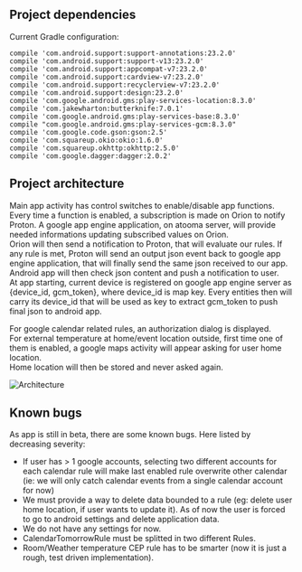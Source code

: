 ## Project dependencies

Current Gradle configuration:  

    compile 'com.android.support:support-annotations:23.2.0'
    compile 'com.android.support:support-v13:23.2.0'
    compile 'com.android.support:appcompat-v7:23.2.0'
    compile 'com.android.support:cardview-v7:23.2.0'
    compile 'com.android.support:recyclerview-v7:23.2.0'
    compile 'com.android.support:design:23.2.0'
    compile 'com.google.android.gms:play-services-location:8.3.0'
    compile 'com.jakewharton:butterknife:7.0.1'
    compile 'com.google.android.gms:play-services-base:8.3.0'
    compile "com.google.android.gms:play-services-gcm:8.3.0"
    compile 'com.google.code.gson:gson:2.5'
    compile 'com.squareup.okio:okio:1.6.0'
    compile 'com.squareup.okhttp:okhttp:2.5.0'
    compile 'com.google.dagger:dagger:2.0.2'

## Project architecture

Main app activity has control switches to enable/disable app functions.  
Every time a function is enabled, a subscription is made on Orion to notify Proton. A google app engine application, on atooma server, will provide needed informations updating subscribed values on Orion.  
Orion will then send a notification to Proton, that will evaluate our rules. If any rule is met, Proton will send an output json event back to google app engine application, that will finally send the same json received to our app.  
Android app will then check json content and push a notification to user.  
At app starting, current device is registered on google app engine server as {device_id, gcm_token}, where device_id is map key. Every entities then will carry its device_id that will be used as key to extract gcm_token to push final json to android app.  

For google calendar related rules, an authorization dialog is displayed.  
For external temperature at home/event location outside, first time one of them is enabled, a google maps activity will appear asking for user home location.  
Home location will then be stored and never asked again.  


![Architecture](assets/ArchitectureDiagram.png)


## Known bugs

As app is still in beta, there are some known bugs. Here listed by decreasing severity:
* If user has > 1 google accounts, selecting two different accounts for each calendar rule will make last enabled rule overwrite other calendar (ie: we will only catch calendar events from a single calendar account for now)
* We must provide a way to delete data bounded to a rule (eg: delete user home location, if user wants to update it). As of now the user is forced to go to android settings and delete application data.
* We do not have any settings for now.
* CalendarTomorrowRule must be splitted in two different Rules.
* Room/Weather temperature CEP rule has to be smarter (now it is just a rough, test driven implementation).
